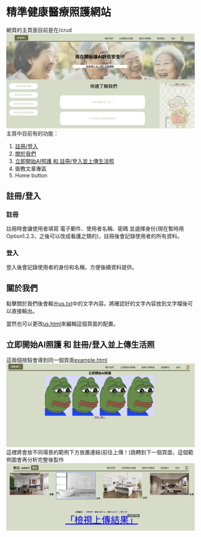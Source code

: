 # 精準健康醫療照護網站

網頁的主頁面目前是在/crud
![Main page](web_pic/main.png)
主頁中目前有的功能：
1. [註冊/登入](#註冊登入)
2. [關於我們](#關於我們)
3. [立即開始AI照護 和 註冊/登入並上傳生活照](#立即開始ai照護-和-註冊登入並上傳生活照)
4. 衛教文章專區
5. Home button

## 註冊/登入
### 註冊
註冊時會讓使用者填寫 電子郵件、使用者名稱、密碼 並選擇身份(現在暫時用Option1.2.3，之後可以改成看護之類的)，註冊後會記錄使用者的所有資料。
### 登入
登入後會記錄使用者的身份和名稱，方便後續資料提供。

## 關於我們
點擊關於我們後會輸出[us.txt](apps/crud/static/text/us.txt)中的文字內容。將確認好的文字內容放到文字檔後可以直接輸出。

當然也可以更改[us.html](apps/crud/templates/crud/us.html)來編輯這個頁面的配置。

## 立即開始AI照護 和 註冊/登入並上傳生活照
這兩個按鈕會導到同一個頁面[example.html](apps/crud/templates/crud/example.html)
![Example page](web_pic/example.png)
這裡將會放不同場景的範例下方放置連結(前往上傳！)跳轉到下一個頁面，這個範例圖會再分析完整後製作
![Upload page](web_pic/upload.png)
